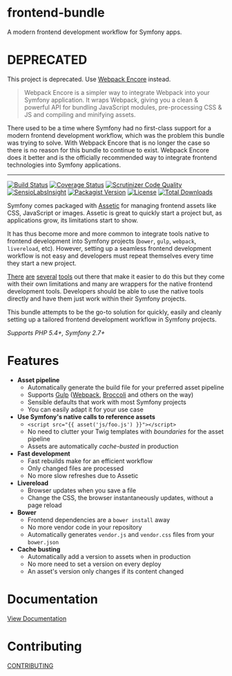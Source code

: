 # frontend-bundle
A modern frontend development workflow for Symfony apps.

# DEPRECATED
This project is deprecated. Use [Webpack Encore](https://symfony.com/doc/current/frontend.html) instead.

> Webpack Encore is a simpler way to integrate Webpack into your Symfony application. It wraps Webpack, giving you a clean & powerful API for bundling JavaScript modules, pre-processing CSS & JS and compiling and minifying assets.

There used to be a time where Symfony had no first-class support for a modern frontend development workflow, which was the problem this bundle was trying to solve. With Webpack Encore that is no longer the case so there is no reason for this bundle to continue to exist. Webpack Encore does it better and is the officially recommended way to integrate frontend technologies into Symfony applications.

---

[![Build Status](https://img.shields.io/travis/regularjack/frontend-bundle/master.svg?style=flat-square)](https://travis-ci.org/regularjack/frontend-bundle)
[![Coverage Status](https://img.shields.io/scrutinizer/coverage/g/regularjack/frontend-bundle.svg?style=flat-square)](https://scrutinizer-ci.com/g/regularjack/frontend-bundle/code-structure)
[![Scrutinizer Code Quality](https://img.shields.io/scrutinizer/g/regularjack/frontend-bundle.svg?style=flat-square)](https://scrutinizer-ci.com/g/regularjack/frontend-bundle)
[![SensioLabsInsight](https://insight.sensiolabs.com/projects/5f7d6dc7-1dcb-4acf-86b7-eb1564c59939/mini.png)](https://insight.sensiolabs.com/projects/5f7d6dc7-1dcb-4acf-86b7-eb1564c59939)
[![Packagist Version](https://img.shields.io/packagist/v/regularjack/frontend-bundle.svg?style=flat-square)](https://packagist.org/packages/regularjack/frontend-bundle)
[![License](https://img.shields.io/badge/license-MIT-blue.svg?style=flat-square)](Resources/meta/LICENSE)
[![Total Downloads](https://img.shields.io/packagist/dt/regularjack/frontend-bundle.svg?style=flat-square)](https://packagist.org/packages/regularjack/frontend-bundle)

Symfony comes packaged with [Assetic](https://github.com/symfony/AsseticBundle) for managing frontend assets like CSS, JavaScript or images. Assetic is great to quickly start a project but, as applications grow, its limitations start to show.

It has thus become more and more common to integrate tools native to frontend development into Symfony projects (`bower`, `gulp`, `webpack`, `livereload`, etc). However, setting up a seamless frontend development workflow is not easy and developers must repeat themselves every time they start a new project.

[There](https://github.com/romanschejbal/gassetic) [are](https://github.com/Spea/SpBowerBundle) [several](https://github.com/francoispluchino/composer-asset-plugin) [tools](https://github.com/Kunstmaan/KunstmaanLiveReloadBundle) out there that make it easier to do this but they come with their own limitations and many are wrappers for the native frontend development tools. Developers should be able to use the native tools directly and have them just work within their Symfony projects.

This bundle attempts to be the go-to solution for quickly, easily and cleanly setting up a tailored frontend development workflow in Symfony projects.

*Supports PHP 5.4+, Symfony 2.7+*

# Features
* **Asset pipeline**
    * Automatically generate the build file for your preferred asset pipeline
    * Supports [Gulp](https://github.com/gulpjs/gulp) ([Webpack](https://webpack.github.io/), [Broccoli](https://github.com/broccolijs/broccoli) and others on the way)
    * Sensible defaults that work with most Symfony projects
    * You can easily adapt it for your use case
* **Use Symfony's native calls to reference assets**
    * `<script src="{{ asset('js/foo.js') }}"></script>`
    * No need to clutter your Twig templates with *boundaries* for the asset pipeline
    * Assets are automatically *cache-busted* in production
* **Fast development**
    * Fast rebuilds make for an efficient workflow
    * Only changed files are processed
    * No more slow refreshes due to Assetic
* **Livereload**
    * Browser updates when you save a file
    * Change the CSS, the browser instantaneously updates, without a page reload
* **Bower**
    * Frontend dependencies are a `bower install` away
    * No more vendor code in your repository
    * Automatically generates `vendor.js` and `vendor.css` files from your `bower.json`
* **Cache busting**
    * Automatically add a version to assets when in production
    * No more need to set a version on every deploy
    * An asset's version only changes if its content changed

# Documentation
[View Documentation](http://frontend-bundle.readthedocs.io)

# Contributing
[CONTRIBUTING](CONTRIBUTING.md)
